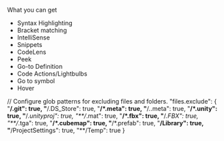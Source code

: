 What you can get
*   Syntax Highlighting
*   Bracket matching
*   IntelliSense
*   Snippets
*   CodeLens
*   Peek
*   Go-to Definition
*   Code Actions/Lightbulbs
*   Go to symbol
*   Hover 
 
 // Configure glob patterns for excluding files and folders.
    "files.exclude": {
        "**/.git": true,
        "**/.DS_Store": true,
        "**/*.meta": true,
        "**/*.*.meta": true,
        "**/*.unity": true,
        "**/*.unityproj": true,
        "**/*.mat": true,
        "**/*.fbx": true,
        "**/*.FBX": true,
        "**/*.tga": true,
        "**/*.cubemap": true,
        "**/*.prefab": true,
        "**/Library": true,
        "**/ProjectSettings": true,
        "**/Temp": true
    }

    
